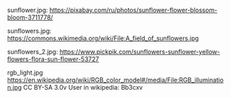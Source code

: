 sunflower.jpg:
https://pixabay.com/ru/photos/sunflower-flower-blossom-bloom-3711778/


sunflowers.jpg:
https://commons.wikimedia.org/wiki/File:A_field_of_sunflowers.jpg


sunflowers_2.jpg:
https://www.pickpik.com/sunflowers-sunflower-yellow-flowers-flora-sun-flower-53727


rgb_light.jpg
https://en.wikipedia.org/wiki/RGB_color_model#/media/File:RGB_illumination.jpg
CC BY-SA 3.0v
User in wikipedia: Bb3cxv


